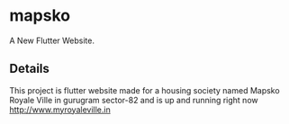 # mapsko

A New Flutter Website.

## Details

This project is flutter website made for a housing society named Mapsko Royale Ville in gurugram sector-82 and is up and running right now 
http://www.myroyaleville.in
